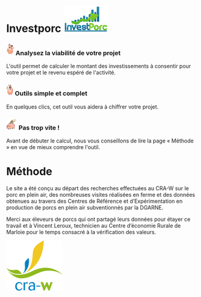 # Investporc <img src="img/investporc-logo.png" class="img-rounded" alt="InvestPorc" style="width:120px; height:70px; border:none;">

### <img src="img/cochoncoul02.png" alt=""> Analysez la viabilité de votre projet
L'outil permet de calculer le montant des investissements à consentir pour votre projet et le revenu espéré de l'activité.

### <img src="img/cochon-prof-coul02.png" alt=""> Outils simple et complet
En quelques clics, cet outil vous aidera à chiffrer votre projet.

### <img src="img/cochon-tirelirecoul02.png" alt=""> Pas trop vite !
Avant de débuter le calcul, nous vous conseillons de lire la page « Méthode » en vue de mieux comprendre l'outil.


# Méthode
Le site a été conçu au départ des recherches effectuées au CRA-W sur le porc en plein air, des nombreuses visites réalisées en ferme et des données obtenues au travers des Centres de Référence et d’Expérimentation en production de porcs en plein air subventionnés par la DGARNE.

Merci aux éleveurs de porcs qui ont partagé leurs données pour étayer ce travail et à Vincent Leroux, technicien au Centre d’économie Rurale de Marloie pour le temps consacré à la vérification des valeurs.

<img src="img/CRA-W_LOGO_RVB.png" class="img-rounded" alt="CRA-W" style="border:none;">

